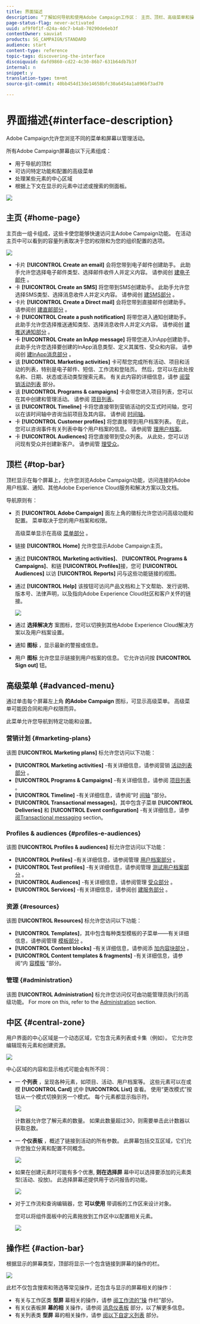 ```yaml
---
title: 界面描述
description: “了解如何导航和使用Adobe Campaign工作区： 主页、顶栏、高级菜单和操作栏。”
page-status-flag: never-activated
uuid: af9f0f1f-d24a-4dc7-b4a8-70290de6eb3f
contentOwner: sauviat
products: SG_CAMPAIGN/STANDARD
audience: start
content-type: reference
topic-tags: discovering-the-interface
discoiquuid: dafd9860-cd22-4c30-86b7-631b64db7b3f
internal: n
snippet: y
translation-type: tm+mt
source-git-commit: 40bb454d13de14658bfc30a6454a1a896bf3ad70

---
```



# 界面描述{#interface-description}

Adobe Campaign允许您浏览不同的菜单和屏幕以管理活动。

所有Adobe Campaign屏幕由以下元素组成：

* 用于导航的顶栏
* 可访问特定功能和配置的高级菜单
* 处理某些元素的中心区域
* 根据上下文在显示的元素中过滤或搜索的侧面板。

![](assets/ux_interface_01.png)

## 主页 {#home-page}

主页由一组卡组成，这些卡使您能够快速访问主Adobe Campaign功能。 在活动主页中可以看到的容量列表取决于您的权限和为您的组织配置的选项。

![](assets/overview_home_page.png)

* 卡片 **[!UICONTROL Create an email]** 会将您带到电子邮件创建助手。 此助手允许您选择电子邮件类型、选择邮件收件人并定义内容。 请参阅创 [建电子邮件](../../channels/using/creating-an-email.md) 。
* 卡 **[!UICONTROL Create an SMS]** 将您带到SMS创建助手。 此助手允许您选择SMS类型、选择消息收件人并定义内容。 请参阅创 [建SMS部分](../../channels/using/creating-an-sms-message.md) 。
* 卡片 **[!UICONTROL Create a Direct mail]** 会将您带到直接邮件创建助手。 请参阅创 [建直邮部分](../../channels/using/creating-the-direct-mail.md) 。
* 卡 **[!UICONTROL Create a push notification]** 将带您进入通知创建助手。 此助手允许您选择推送通知类型、选择消息收件人并定义内容。 请参阅创 [建推送通知部分](../../channels/using/preparing-and-sending-a-push-notification.md) 。
* 卡 **[!UICONTROL Create an InApp message]** 将带您进入InApp创建助手。 此助手允许您选择要创建的InApp消息类型、定义其属性、受众和内容。 请参阅创 [建InApp消息部分](../../channels/using/about-in-app-messaging.md) 。
* 该 **[!UICONTROL Marketing activities]** 卡可帮您完成所有活动、项目和活动的列表，特别是电子邮件、短信、工作流和登陆页。 然后，您可以在此处按名称、日期、状态或活动类型搜索元素。 有关此内容的详细信息，请参 [阅营销活动列表](../../start/using/marketing-activities.md#about-marketing-activities) 部分。
* 该 **[!UICONTROL Programs & campaigns]** 卡会带您进入项目列表，您可以在其中创建和管理活动。 请参阅 [项目列表](../../start/using/programs-and-campaigns.md#about-plans--programs-and-campaigns)。
* 该 **[!UICONTROL Timeline]** 卡将您直接带到营销活动的交互式时间轴，您可以在该时间轴中咨询当前项目及其内容。 请参阅 [时间轴](../../start/using/timeline.md)。
* 卡 **[!UICONTROL Customer profiles]** 将您直接带到用户档案列表。 在此，您可以咨询事件有关列表中每个用户档案的信息。 请参阅管 [理用户档案](../../audiences/using/about-profiles.md)。
* 卡 **[!UICONTROL Audiences]** 将您直接带到受众列表。 从此处，您可以访问现有受众并创建新客户。 请参阅管 [理受众](../../audiences/using/about-audiences.md)。

## 顶栏 {#top-bar}

顶栏显示在每个屏幕上，允许您浏览Adobe Campaign功能，访问连接的Adobe用户档案、通知、其他Adobe Experience Cloud服务和解决方案以及文档。

导航原则有：

* 页 **[!UICONTROL Adobe Campaign]** 面左上角的徽标允许您访问高级功能和配置。 菜单取决于您的用户档案和权限。

   高级菜单显示在高级 [菜单部分](#advanced-menu) 。

* 链接 **[!UICONTROL Home]** 允许您显示Adobe Campaign主页。
* 通过 **[!UICONTROL Marketing activities]**、 **[!UICONTROL Programs & Campaigns]**、和链 **[!UICONTROL Profiles]**&#x200B;接，您可 **[!UICONTROL Audiences]** 以访 **[!UICONTROL Reports]** 问与这些功能链接的视图。
* 通过 **[!UICONTROL Help]** 该按钮可访问产品文档和上下文帮助、发行说明、版本号、法律声明，以及指向Adobe Experience Cloud社区和客户关怀的链接。

   ![](assets/ux_help.png)

* 通过 **选择解决方** 案图标，您可以切换到其他Adobe Experience Cloud解决方案以及用户档案设置。
* 通知 **图标** ，显示最新的警报或信息。
* 用户 **图标** 允许您显示链接到用户档案的信息。 它允许访问按 **[!UICONTROL Sign out]** 钮。

## 高级菜单 {#advanced-menu}

通过单击每个屏幕左上角 **的Adobe Campaign** 图标，可显示高级菜单。 高级菜单可能因合同和用户权限而异。

此菜单允许您导航到特定功能和设置。

### 营销计划 {#marketing-plans}

该图 **[!UICONTROL Marketing plans]** 标允许您访问以下功能：

* **[!UICONTROL Marketing activities]** -有关详细信息，请参阅营销 [活动列表部分](../../start/using/marketing-activities.md#about-marketing-activities) 。
* **[!UICONTROL Programs & Campaigns]** -有关详细信息，请参阅 [项目列表](../../start/using/programs-and-campaigns.md#about-plans--programs-and-campaigns) 。
* **[!UICONTROL Timeline]** -有关详细信息，请参阅“时 [间轴](../../start/using/timeline.md) ”部分。
* **[!UICONTROL Transactional messages]**，其中包含子菜单 **[!UICONTROL Deliveries]** 和 **[!UICONTROL Event configuration]** -有关详细信息，请参 [阅Transactional messaging](../../channels/using/about-transactional-messaging.md) section。

### Profiles &amp; audiences {#profiles-e-audiences}

该图 **[!UICONTROL Profiles & audiences]** 标允许您访问以下功能：

* **[!UICONTROL Profiles]** -有关详细信息，请参阅管理 [用户档案部分](../../audiences/using/about-profiles.md) 。
* **[!UICONTROL Test profiles]** -有关详细信息，请参阅管理 [测试用户档案部分](../../audiences/using/managing-test-profiles.md) 。
* **[!UICONTROL Audiences]** -有关详细信息，请参阅管理 [受众部分](../../audiences/using/about-audiences.md) 。
* **[!UICONTROL Services]** -有关详细信息，请参阅创 [建服务部分](../../audiences/using/creating-a-service.md) 。

### 资源 {#resources}

该图 **[!UICONTROL Resources]** 标允许您访问以下功能：

* **[!UICONTROL Templates]**，其中包含每种类型模板的子菜单——有关详细信息，请参阅管理 [模板部分](../../start/using/marketing-activity-templates.md) 。
* **[!UICONTROL Content blocks]** -有关详细信息，请参阅添 [加内容块部分](../../designing/using/personalization.md#adding-a-content-block) 。
* **[!UICONTROL Content templates & fragments]** -有关详细信息，请参阅“内 [容模板](../../designing/using/using-reusable-content.md#content-templates) ”部分。

### 管理 {#administration}

该图 **[!UICONTROL Administration]** 标允许您访问仅可由功能管理员执行的高级功能。 For more on this, refer to the [Administration](../../administration/using/get-started-campaign-administration.md) section.

## 中区 {#central-zone}

用户界面的中心区域是一个动态区域，它包含元素列表或卡集（例如）。 它允许您编辑现有元素和创建资源。

![](assets/ux_genericscreen.png)

中心区域的内容和显示格式可能会有所不同：

* 一 **个列表** ，呈现各种元素，如项目、活动、用户档案等。 这些元素可以在或模 **[!UICONTROL Card]** 式中 **[!UICONTROL List]** 查看。 使用“更改模式”按钮从一个模式切换到另一个模式。 每个元素都显示指示符。

   ![](assets/ux_liste.png)

   计数器允许您了解元素的数量。 如果此数量超过30，则需要单击此计数器以获取总数。

* 一 **个仪表板** ，概述了链接到活动的所有参数。 此屏幕包括交互区域，它们允许您独立分离和配置不同概念。

   ![](assets/ux_dashboard.png)

* 如果在创建元素时可能有多个优惠, **则在选择屏** 幕中可以选择要添加的元素类型(活动、投放)。 此选择屏幕还提供用于访问报告的功能。

   ![](assets/ux_activityselection.png)

* 对于工作流和查询编辑器，您 **可以使用** 带调板的工作区来设计对象。

   您可以将组件面板中的元素拖放到工作区中以配置相关元素。

   ![](assets/ux_workspace.png)

## 操作栏 {#action-bar}

根据显示的屏幕类型，顶部将显示一个包含链接到屏幕的操作的栏。

![](assets/actionbar.png)

此栏不仅包含搜索和筛选等常见操作，还包含与显示的屏幕相关的操作：

* 有关与工作区类 **型屏** 幕相关的操作，请参 [阅工作流的“操](../../automating/using/workflow-interface.md#action-bar) 作栏”部分。
* 有关仪表板屏 **幕的相** 关操作，请参阅 [消息仪表板](../../channels/using/message-dashboard.md) 部分，以了解更多信息。
* 有关列表类 **型屏** 幕的相关操作，请参 [阅以下自定义列表](../../start/using/customizing-lists.md) 部分。
